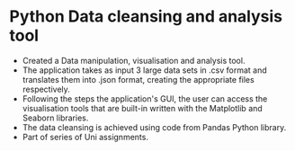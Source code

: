 # Python Data cleansing and analysis tool

* Created a Data manipulation, visualisation and analysis tool.
* The application takes as input 3 large data sets in .csv format and translates them into .json format, creating the appropriate files respectively.
* Following the steps the application's GUI, the user can access the visualisation tools that are built-in written with the Matplotlib and Seaborn libraries. 
* The data cleansing is achieved using code from Pandas Python library.
* Part of series of Uni assignments.
